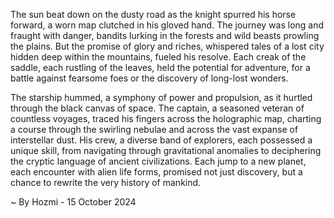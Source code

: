 
The sun beat down on the dusty road as the knight spurred his horse forward, a worn map clutched in his gloved hand. The journey was long and fraught with danger, bandits lurking in the forests and wild beasts prowling the plains. But the promise of glory and riches, whispered tales of a lost city hidden deep within the mountains, fueled his resolve. Each creak of the saddle, each rustling of the leaves, held the potential for adventure, for a battle against fearsome foes or the discovery of long-lost wonders.

The starship hummed, a symphony of power and propulsion, as it hurtled through the black canvas of space. The captain, a seasoned veteran of countless voyages, traced his fingers across the holographic map, charting a course through the swirling nebulae and across the vast expanse of interstellar dust. His crew, a diverse band of explorers, each possessed a unique skill, from navigating through gravitational anomalies to deciphering the cryptic language of ancient civilizations. Each jump to a new planet, each encounter with alien life forms, promised not just discovery, but a chance to rewrite the very history of mankind. 

~ By Hozmi - 15 October 2024
